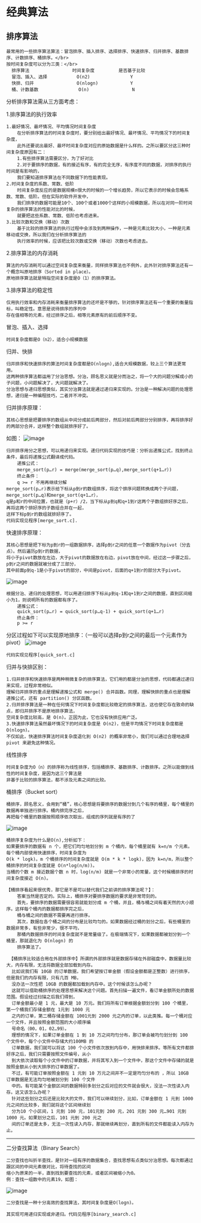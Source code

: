 # 经典算法
## 排序算法
    最常用的一些排序算法算法：冒泡排序、插入排序、选择排序、快速排序、归并排序、基数排序、计数排序、桶排序。</br>
    按时间复杂度可以分为三类：</br>
      排序算法                时间复杂度         是否基于比较
      冒泡、插入、选择           O(n2)               Y
      快排、归并                O(nlogn)            Y
      桶、计数基数               O(n)                N
 
分析排序算法需从三方面考虑：</br>

1.排序算法的执行效率
    
    1.最好情况、最坏情况、平均情况时间复杂度
        在分析排序算法的时间复杂度时，要分别给出最好情况、最坏情况、平均情况下的时间复杂度，
        此外还要说出最好、最坏时间复杂度对应的原始数据是什么样的。之所以要区分这三种时间复杂度原因有二：
        1.有些排序算法需要区分，为了好对比
        2.对于要排序的数据，有的接近有序，有的完全无序，有序度不同的数据，对排序的执行时间是有影响的，
        我们要知道排序算法在不同数据下的性能表现。
    2.时间复杂度的系数、常数、低阶
        时间复杂度反应的是数据规模n很大的时候的一个增长趋势，所以它表示的时候会忽略系数、常数、低阶。但在实际的软件开发中，
        我们排序的数据可能是10个、100个或者1000个这样的小规模数据，所以在对同一阶时间复杂的排序算法的性能对比的时候，
        就要把这些系数、常数、低阶也考虑进来。
    3.比较次数和交换（移动）次数
        基于比较的排序算法的执行过程中会涉及到两种操作，一种是元素比较大小，一种是元素移动或交换，所以我们在分析排序算法的
        执行效率的时候，应该把比较次数或交换（移动）次数也考虑进去。

2.排序算法的内存消耗

    算法的内存消耗可以通过空间复杂度来衡量，同样排序算法也不例外，此外针对排序算法还有一个概念叫原地排序（Sorted in place）。
    原地排序算法就是特指空间复杂度是O（1）的排序算法。
    
3.排序算法的稳定性
    
    仅用执行效率和内存消耗来衡量排序算法的还坏是不够的，针对排序算法还有一个重要的衡量指标，叫稳定性。意思是说待排序的序列中
    存在值相等的元素，经过排序之后，相等元素原有的前后顺序不变。

冒泡、插入、选择

    时间复杂度都是O（n2），适合小规模数据
    
归并、快排
    
    归并排序和快速排序的算法时间复杂度都是O(nlogn),适合大规模数据，较上三个算法更常用。
    这两种排序算法都运用了分治思想。分治，顾名思义就是分而治之，将一个大的问题分解成小的子问题，小问题解决了，大问题就解决了。
    分治思想与递归思想类似，其实分治算法就是通过递归来实现的。分治是一种解决问题的处理思想，递归是一种编程技巧，二者并不冲突。
归并排序原理：
    
    其核心思想是把要排序的数组从中间分成前后两部分，然后对前后两部分分别排序，再将排序好的两部分合并，这样整个数组就排序好了。
如图：
![image](https://github.com/chysh/data_struct/blob/master/images/guibing_20190926113654.jpg)

    归并排序用分之思想，可以用递归来实现。递归代码实现的技巧是：分析出递推公式，找到终止条件，最后将递推公式翻译成代码。
        递推公式：
        merge_sort(p…r) = merge(merge_sort(p…q),merge_sort(q+1…r）)
        终止条件：
        q >= r 不用再继续分解
    merge_sort(p…r)表示给下标从p到r的数组排序，将这个排序问题转换成两个子问题，merge_sort(p…q)和merge_sort(q+1…r），
    q是p和r的中间位置，也就是（p+r）/2，当下标从p到q和q+1到r这两个子数组排好序之后，再将这两个排好序的子数组合并在一起，
    这样下标p到r的数组就排好序了。
    代码实现见程序[merge_sort.c].
快速排序原理：

    其核心思想是把下标为p到r的一组数据排序，选择p到r之间的任意一个数据作为pivot（分去点）。然后遍历p到r的数据，
    将小于pivot数放在左边，大于pivot的数据放在右边，pivot放在中间，经过这一步骤之后，p到r之间的数据就被分成了三部分，
    其中前面p到q-1是小于pivot的部分，中间是pivot，后面的q+1到r的部分大于pivot。
![image](https://github.com/chysh/data_struct/blob/master/images/quick_sort_1.jpg)
    
    根据分治、递归的处理思想，可以用递归排序下标从p到q-1和q+1到r之间的数据，直到区间缩小为1，则说明所有的数据都有序了。
        递推公式：
        quick_sort(p…r) = quick_sort(p…q-1) + quick_sort(q+1…r)
        终止条件：
        p >= r
分区过程如下可以实现原地排序：（一般可以选择p到r之间的最后一个元素作为pivot）
![image](https://github.com/chysh/data_struct/blob/master/images/pivot.jpg)
    
    代码实现见程序[quick_sort.c]
    
  归并与快排区别：
    
    1.归并排序和快速排序是两种稍微复杂的排序算法，它们用的都是分治的思想，代码都通过递归来实现，过程非常相似。
    理解归并排序的重点是理解递推公式和 merge() 合并函数。同理，理解快排的重点也是理解递推公式，还有 partition() 分区函数。
    2.归并排序算法是一种在任何情况下时间复杂度都比较稳定的排序算法，这也使它存在致命的缺点，即归并排序不是原地排序算法，
    空间复杂度比较高，是 O(n)。正因为此，它也没有快排应用广泛。
    3.快速排序算法虽然最坏情况下的时间复杂度是 O(n2)，但是平均情况下时间复杂度都是 O(nlogn)。
    不仅如此，快速排序算法时间复杂度退化到 O(n2) 的概率非常小，我们可以通过合理地选择 pivot 来避免这种情况。

线性排序
    
    时间复杂度为O（n）的排序称为线性排序，包括桶排序、基数排序、计数排序。之所以能做到线性的时间复杂度，是因为这三个算法是
    非基于比较的排序算法，都不涉及元素之间的比较。
    
桶排序（Bucket sort）

    桶排序，顾名思义，会用到“桶”，核心思想是将要排序的数据分到几个有序的桶里，每个桶里的数据再单独进行排序。桶内排完序之后，
    再把每个桶里的数据按照顺序依次取出，组成的序列就是有序的了
![image](https://github.com/chysh/data_struct/blob/master/images/bucket_20190927093708.jpg)

    桶排序复杂度为什么是O(n),分析如下：
    如果要排序的数据有 n 个，把它们均匀地划分到 m 个桶内，每个桶里就有 k=n/m 个元素。每个桶内部使用快速排序，时间复杂度为
    O(k * logk)。m 个桶排序的时间复杂度就是 O(m * k * logk)，因为 k=n/m，所以整个桶排序的时间复杂度就是 O(n*log(n/m))。
    当桶的个数 m 接近数据个数 n 时，log(n/m) 就是一个非常小的常量，这个时候桶排序的时间复杂度接近 O(n)。
    
    【桶排序看起来很优秀，那它是不是可以替代我们之前讲的排序算法呢？】：
        答案当然是否定的。实际上，桶排序对要排序数据的要求是非常苛刻的。
        首先，要排序的数据需要很容易就能划分成 m 个桶，并且，桶与桶之间有着天然的大小顺序。这样每个桶内的数据都排序完之后，
        桶与桶之间的数据不需要再进行排序。
        其次，数据在各个桶之间的分布是比较均匀的。如果数据经过桶的划分之后，有些桶里的数据非常多，有些非常少，很不平均，
        那桶内数据排序的时间复杂度就不是常量级了。在极端情况下，如果数据都被划分到一个桶里，那就退化为 O(nlogn) 的
        排序算法了。
        
     【桶排序比较适合用在外部排序中】所谓的外部排序就是数据存储在外部磁盘中，数据量比较大，内存有限，无法将数据全部加载到内存。
      比如说我们有 10GB 的订单数据，我们希望按订单金额（假设金额都是正整数）进行排序，但是我们的内存有限，只有几百 MB，
      没办法一次性把 10GB 的数据都加载到内存中。这个时候该怎么办呢？
      这就可以借助桶排序的处理思想来解决这个问题。首先扫描一遍文件，看订单金额所处的数据范围。假设经过扫描之后我们得到，
      订单金额最小是 1 元，最大是 10 万元。我们将所有订单根据金额划分到 100 个桶里，第一个桶我们存储金额在 1元到 1000 元
      之内的订单，第二桶存储金额在 1001元到 2000 元之内的订单，以此类推。每一个桶对应一个文件，并且按照金额范围的大小顺序编
      号命名（00，01，02…99）。
      理想的情况下，如果订单金额在 1 到 10 万之间均匀分布，那订单会被均匀划分到 100 个文件中，每个小文件中存储大约100MB 的
      订单数据，我们就可以将这 100 个小文件依次放到内存中，用快排来排序。等所有文件都排好序之后，我们只需要按照文件编号，从小
      到大依次读取每个小文件中的订单数据，并将其写入到一个文件中，那这个文件中存储的就是按照金额从小到大排序的订单数据了。
      不过，有可能订单按照金额在 1 元到 10 万元之间并不一定是均匀分布的 ，所以 10GB 订单数据是无法均匀地被划分到 100 个文件
      中的。有可能某个金额区间的数据特别多划分之后对应的文件就会很大，没法一次性读入内存。这又该怎么办呢？
      针对这些划分之后还是比较大的文件，我们可以继续划分，比如，订单金额在 1 元到 1000 元之间的比较多，我们就将这个区间继续划
      分为10 个小区间，1 元到 100 元，101元到 200 元，201 元到 300 元…901 元到 1000 元。如果划分之后，101 元到 200 元之
      间的订单还是太多，无法一次性读入内存，那就继续再划分，直到所有的文件都能读入内存为止。
    
----------------------------------------------------------------------------------------------------------------------------

二分查找算法（Binary Search）
    
    二分查找也叫折半查找，是针对一组有序的数据集合，查找思想有点类似分治思想。每次都通过跟区间的中间元素做对比，将待查找的区间
    缩小为原来的一半，直到找到要查找的元素，或者区间被缩小为0。
    例：查找一组数中的元素19，如图：
 ![image](https://github.com/chysh/data_struct/blob/master/images/binary_search_20190927141628.jpg)
    
    二分查找是一种十分高效的查找算法，其时间复杂度是O(logn)。
    
    其实现可用递归实现或非递归。代码见程序[binary_search.c]
    
    
